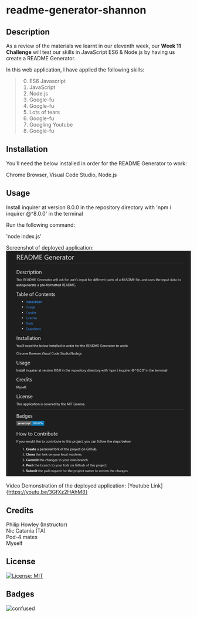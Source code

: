 # readme-generator-shannon

## Description

As a review of the materials we learnt in our eleventh week, our **Week 11 Challenge** will test our skills in JavaScript ES6 & Node.js by having us create a README Generator.

In this web application, I have applied the following skills:

>00. ES6 Javascript
>01. JavaScript
>02. Node.js
>03. Google-fu
>04. Google-fu
>05. Lots of tears
>06. Google-fu
>07. Googling Youtube
>08. Google-fu

## Installation

You'll need the below installed in order for the README Generator to work:

Chrome Browser, Visual Code Studio, Node.js

## Usage 

Install inquirer at version 8.0.0 in the repository directory with 'npm i inquirer @^8.0.0' in the terminal

Run the following command:

'node index.js'

Screenshot of deployed application:
![screenshots](assets/screenshot.png)

Video Demonstration of the deployed application:
[Youtube Link]{https://youtu.be/3GfXz2HAhM8}

## Credits

Philip Howley (Instructor)<br>
Nic Catania (TA)<br>
Pod-4 mates<br>
Myself

## License

[![License: MIT](https://img.shields.io/badge/License-MIT-yellow.svg)](https://opensource.org/licenses/MIT)

## Badges

![confused](https://img.shields.io/badge/status-confused-navy)
